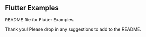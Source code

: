 Flutter Examples
----------------
README file for Flutter Examples.

Thank you!
Please drop in any suggestions to add to the README.

